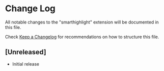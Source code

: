 # Change Log

All notable changes to the "smarthighlight" extension will be documented in this file.

Check [Keep a Changelog](http://keepachangelog.com/) for recommendations on how to structure this file.

## [Unreleased]

- Initial release